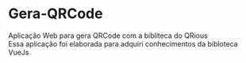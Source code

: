 # Gera-QRCode
Aplicação Web para gera QRCode
com a bibliteca do QRious<br>
Essa aplicação foi elaborada para adquiri conhecimentos da bibloteca VueJs<br>

